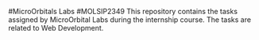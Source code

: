 #MicroOrbitals Labs
#MOLSIP2349
This repository contains the tasks assigned by MicroOrbital Labs during the internship course. The tasks are related to Web Development.
